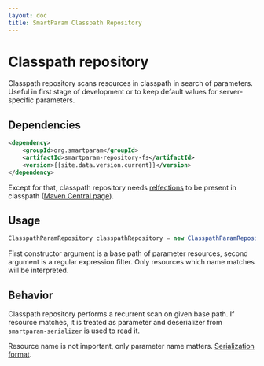 ```yaml
---
layout: doc
title: SmartParam Classpath Repository
---
```


# Classpath repository

Classpath repository scans resources in classpath in search of parameters. Useful
in first stage of development or to keep default values for server-specific
parameters.

## Dependencies

```xml
<dependency>
    <groupId>org.smartparam</groupId>
    <artifactId>smartparam-repository-fs</artifactId>
    <version>{{site.data.version.current}}</version>
</dependency>
```

Except for that, classpath repository needs [relfections](https://code.google.com/p/reflections/)
to be present in classpath ([Maven Central page](http://search.maven.org/#search%7Cga%7C1%7Cg%3A%22org.reflections%22)).

## Usage

```java
ClasspathParamRepository classpathRepository = new ClasspathParamRepository("/param/", ".*\\.param$");
```

First constructor argument is a base path of parameter resources, second argument
is a regular expression filter. Only resources which name matches will be interpreted.

## Behavior

Classpath repository performs a recurrent scan on given base path. If resource
matches, it is treated as parameter and deserializer from `smartparam-serializer`
is used to read it.

Resource name is not important, only parameter name matters. [Serialization format](/doc/serialization-format.html).